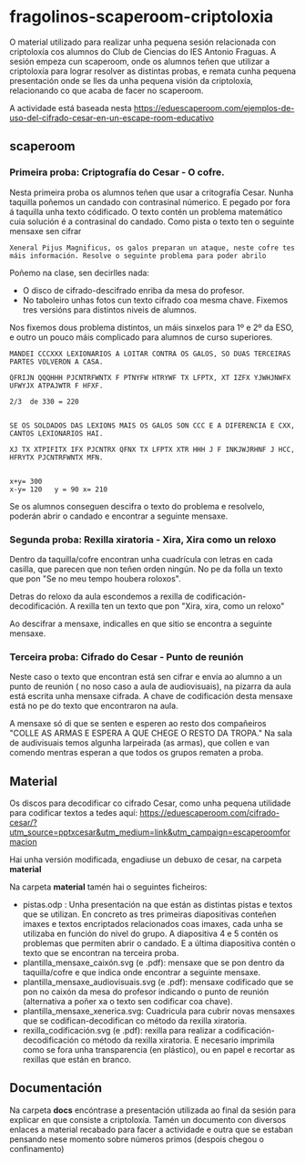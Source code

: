 # fragolinos-scaperoom-criptoloxia

O material utilizado para realizar unha pequena sesión relacionada con criptoloxía cos alumnos do Club de Ciencias do IES Antonio Fraguas. A sesión empeza cun scaperoom, onde os alumnos teñen que utilizar a criptoloxía para lograr resolver as distintas probas, e remata cunha pequena presentación onde se lles da unha pequena visión da criptoloxía, relacionando co que acaba de facer no scaperoom.

A actividade está baseada nesta https://eduescaperoom.com/ejemplos-de-uso-del-cifrado-cesar-en-un-escape-room-educativo

## scaperoom

### Primeira proba: Criptografía do Cesar - O cofre.

Nesta primeira proba os alumnos teñen que usar a critografía Cesar. Nunha taquilla poñemos un candado con contrasinal númerico. E pegado por fora á taquilla unha texto códificado. O texto contén un problema matemático cuia solución é a contrasinal do candado. Como pista o texto ten o seguinte mensaxe sen cifrar 

```
Xeneral Pijus Magnificus, os galos preparan un ataque, neste cofre tes máis información. Resolve o seguinte problema para poder abrilo
```

Poñemo na clase, sen decirlles nada:

* O disco de cifrado-descifrado enriba da mesa do profesor.
* No taboleiro unhas fotos cun texto cifrado coa mesma chave. Fixemos tres versións para distintos niveis de alumnos.

Nos fixemos dous problema distintos, un máis sinxelos para 1º e 2º da ESO, e outro un pouco máis complicado para alumnos de curso superiores.

```
MANDEI CCCXXX LEXIONARIOS A LOITAR CONTRA OS GALOS, SO DUAS TERCEIRAS PARTES VOLVERON A CASA.

QFRIJN QQQHHH PJCNTRFWNTX F PTNYFW HTRYWF TX LFPTX, XT IZFX YJWHJNWFX UFWYJX ATPAJWTR F HFXF.

2/3  de 330 = 220  


SE OS SOLDADOS DAS LEXIONS MAIS OS GALOS SON CCC E A DIFERENCIA E CXX, CANTOS LEXIONARIOS HAI.

XJ TX XTPIFITX IFX PJCNTRX QFNX TX LFPTX XTR HHH J F INKJWJRHNF J HCC, HFRYTX PJCNTRFWNTX MFN.


x+y= 300
x-y= 120   y = 90 x= 210
```

Se os alumnos conseguen descifra o texto do problema e resolvelo, poderán abrir o candado e encontrar a seguinte mensaxe.

### Segunda proba: Rexilla xiratoria - Xira, Xira como un reloxo

Dentro da taquilla/cofre encontran unha cuadrícula con letras en cada casilla, que parecen que non teñen orden ningún. No pe da folla un texto que pon "Se no meu tempo houbera roloxos".

Detras do reloxo da aula escondemos a rexilla de codificación-decodificación. A rexilla ten un texto que pon "Xira, xira, como un reloxo"

Ao descifrar a mensaxe, indicalles en que sitio se encontra a seguinte mensaxe.

### Terceira proba: Cifrado do Cesar - Punto de reunión

Neste caso o texto que encontran está sen cifrar e envía ao alumno a un punto de reunión ( no noso caso a aula de audiovisuais), na pizarra da aula está escrita unha mensaxe cifrada. A chave de codificación desta mensaxe está no pe do texto que encontraron na aula.

A mensaxe só di que se senten e esperen ao resto dos compañeiros "COLLE AS ARMAS E ESPERA A QUE CHEGE O RESTO DA TROPA."
Na sala de audivisuais temos algunha larpeirada (as armas), que collen e van comendo mentras esperan a que todos os grupos rematen a proba.

## Material
Os discos para decodificar co cifrado Cesar, como unha pequena utilidade para codificar textos a tedes aquí:
https://eduescaperoom.com/cifrado-cesar/?utm_source=pptxcesar&utm_medium=link&utm_campaign=escaperoomformacion

Hai unha versión modificada, engadiuse un debuxo de cesar, na carpeta **material**

Na carpeta **material** tamén hai o seguintes ficheiros:
* pistas.odp : Unha presentación na que están as distintas pistas e textos que se utilizan. En concreto as tres primeiras diapositivas conteñen imaxes e textos encriptados relacionados coas imaxes, cada unha se utilizaba en función do nivel do grupo. A diapositiva 4 e 5 contén os problemas que permiten abrir o candado. E a última diapositiva contén o texto que se encontran na terceira proba.
* plantilla_mensaxe_caixón.svg (e .pdf): mensaxe que se pon dentro da taquilla/cofre e que indica onde encontrar a seguinte mensaxe.
* plantilla_mensaxe_audiovisuais.svg (e .pdf): mensaxe codificado que se pon no caixón da mesa do profesor indicando o punto de reunión (alternativa a poñer xa o texto sen codificar coa chave).
* plantilla_mensaxe_xenerica.svg: Cuadricula para cubrir novas mensaxes que se codifican-decodifican co método da rexilla xiratoria.
* rexilla_codificación.svg (e .pdf): rexilla para realizar a codificación-decodificación co método da rexilla xiratoria. E necesario imprimila como se fora unha transparencia (en plástico), ou en papel e recortar as rexillas que están en branco.

## Documentación
Na carpeta **docs** encóntrase a presentación utilizada ao final da sesión para explicar en que consiste a criptoloxía.
Tamén un documento con diversos enlaces a material recabado para facer a actividade e outra que se estaban pensando nese momento sobre números primos (despois chegou o confinamento)

